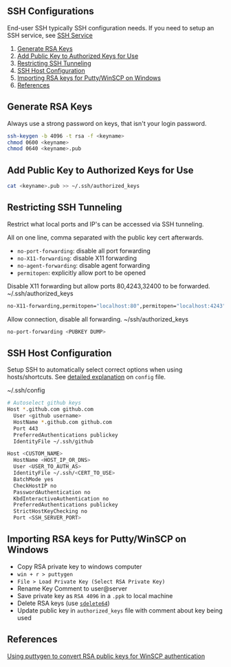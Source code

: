 SSH Configurations
------------------
End-user SSH typically SSH configuration needs. If you need to setup an SSH
service, see [SSH Service](#ssh-service.md)

1. [Generate RSA Keys](#generate-rsa-keys)
1. [Add Public Key to Authorized Keys for Use](#add-public-key-to-authorized-keys-for-use)
1. [Restricting SSH Tunneling](#restricting-ssh-tunneling)
1. [SSH Host Configuration](#ssh-host-configuration)
1. [Importing RSA keys for Putty/WinSCP on Windows](#Importing-rsa-keys-for-putty-winscp-on-Windows)
1. [References](#references)

Generate RSA Keys
-----------------
Always use a strong password on keys, that isn't your login password.

```bash
ssh-keygen -b 4096 -t rsa -f <keyname>
chmod 0600 <keyname>
chmod 0640 <keyname>.pub
```

Add Public Key to Authorized Keys for Use
-----------------------------------------

```bash
cat <keyname>.pub >> ~/.ssh/authorized_keys
```

Restricting SSH Tunneling
-------------------------
Restrict what local ports and IP's can be accessed via SSH tunneling.

All on one line, comma separated with the public key cert afterwards.

 * `no-port-forwarding`: disable all port forwarding
 * `no-X11-forwarding`: disable X11 forwarding
 * `no-agent-forwarding`: disable agent forwarding
 * `permitopen`: explicitly allow port to be opened

Disable X11 forwarding but allow ports 80,4243,32400 to be forwarded.
~/.ssh/authorized_keys
```bash
no-X11-forwarding,permitopen="localhost:80",permitopen="localhost:4243",permitopen="10.10.10.10:32400" <PUBKEY DUMP>
```

Allow connection, disable all forwarding.
~/ssh/authorized_keys
```bash
no-port-forwarding <PUBKEY DUMP>
```

SSH Host Configuration
----------------------
Setup SSH to automatically select correct options when using hosts/shortcuts.
See [detailed explanation][3] on `config` file.

~/.ssh/config
```bash
# Autoselect github keys
Host *.github.com github.com
  User <github username>
  HostName *.github.com github.com
  Port 443
  PreferredAuthentications publickey
  IdentityFile ~/.ssh/github

Host <CUSTOM_NAME>
  HostName <HOST_IP_OR_DNS>
  User <USER_TO_AUTH_AS>
  IdentityFile ~/.ssh/<CERT_TO_USE>
  BatchMode yes
  CheckHostIP no
  PasswordAuthentication no
  KbdInteractiveAuthentication no
  PreferredAuthentications publickey
  StrictHostKeyChecking no
  Port <SSH_SERVER_PORT>
```

Importing RSA keys for Putty/WinSCP on Windows
----------------------------------------------
 * Copy RSA private key to windows computer
 * ```win + r > puttygen```
 * ```File > Load Private Key (Select RSA Private Key)```
 * Rename Key Comment to user@server
 * Save private key as `RSA 4096` in a `.ppk` to local machine
 * Delete RSA keys (use [`sdelete64`][1])
 * Update public key in `authorized_keys` file with comment about key being used

References
----------
[Using puttygen to convert RSA public keys for WinSCP authentication][2]

[1]: https://docs.microsoft.com/en-us/sysinternals/downloads/sdelete
[2]: http://winscp.net/eng/docs/ui_puttygen
[3]: https://nerderati.com/2011/03/17/simplify-your-life-with-an-ssh-config-file/